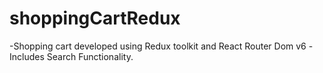 # shoppingCartRedux
-Shopping cart developed using Redux toolkit and React Router Dom v6
-Includes Search Functionality.
